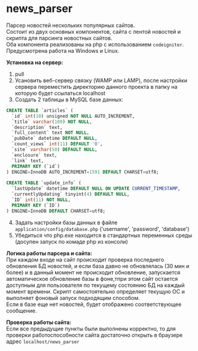# news_parser

Парсер новостей нескольких популярных сайтов.<br/>
Состоит из двух основных компонентов, сайта с лентой новостей и скрипта для парсинга новостных сайтов.<br/>
Оба компонента реализованы на php с использованием <code>codeigniter</code>.
Предусмотрена работа на Windows и Linux.

**Установка на сервер:**
1) pull
2) Усановить веб-сервер связку (WAMP или LAMP), после настройки сервера переместить директорию данного проекта в папку на которую будет ссылаться localhost
3) Создать 2 таблицы в MySQL базе данных:
```sql
CREATE TABLE `articles` (
  `id` int(10) unsigned NOT NULL AUTO_INCREMENT,
  `title` varchar(100) NOT NULL,
  `description` text,
  `full_content` text NOT NULL,
  `pubDate` datetime DEFAULT NULL,
  `count_views` int(11) DEFAULT '0',
  `site` varchar(50) DEFAULT NULL,
  `enclosure` text,
  `link` text,
  PRIMARY KEY (`id`)
) ENGINE=InnoDB AUTO_INCREMENT=1591 DEFAULT CHARSET=utf8;
 
CREATE TABLE `update_info` (
  `lastUpdate` datetime DEFAULT NULL ON UPDATE CURRENT_TIMESTAMP,
  `currentlyUpdating` tinyint(4) DEFAULT NULL,
  `ID` int(11) NOT NULL,
  PRIMARY KEY (`ID`)
) ENGINE=InnoDB DEFAULT CHARSET=utf8;
```
4) Задать настройки базы данных в файле <code>application/config/database.php</code> ('username', 'password', 'database')
5) Убедиться что php.exe находится в стандартных переменных среды (досупен запуск по комаде php из консоли)

**Логика работы парсера и сайта:**<br/>
При каждом входе на сайт происходит проверка последнего обновления БД новостей,
и если база давно не обновлялась (30 мин и более) и в данный момент не происходит обновление, 
запускается автоматическое обновление базы в фоне,тпри этом сайт остается доступным для пользователя 
по текущему состоянию БД на каждый момент времени.
Скрипт самостоятельно определяет текущую ОС и выполняет фоновый запуск подходящим способом.<br/>
Если в базе еще нет новостей, будет отображено соответствующее сообщение.<br/>

**Проверка работы сайта:**<br/>
Если все предыдущие пункты были выполнены корректно, то для проверки работоспособности сайта достаточно открыть в браузере адреc <code>localhost/news_parser</code>
 
